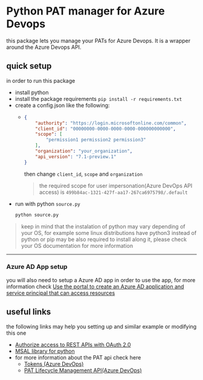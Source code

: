 # Python PAT manager for Azure Devops

this package lets you manage your PATs for Azure Devops. It is a wrapper around the Azure Devops API.

## quick setup

in order to run this package
- install python
- install the package requirements `pip install -r requirements.txt`
- create a config.json like the following:
  - ```json
    {
        "authority": "https://login.microsoftonline.com/common",
        "client_id": "00000000-0000-0000-0000-000000000000",
        "scope": [
            "permission1 permission2 permission3"
        ],
        "organization": "your_organization",
        "api_version": "7.1-preview.1"
    }
    ```
    then change `client_id`, `scope` and `organization`
    > the required scope for user impersonation(Azure DevOps API access) is `499b84ac-1321-427f-aa17-267ca6975798/.default`
- run with python `source.py`
  ```sh
  python source.py
  ```
> keep in mind that the instalation of python may vary depending of your OS, for example some linux distributions have python3 instead of python or pip may be also required to install along it, please check your OS documentation for more information

---

### Azure AD App setup

you will also need to setup a Azure AD app in order to use the app, for more information check [Use the portal to create an Azure AD application and service principal that can access resources](https://learn.microsoft.com/en-us/azure/active-directory/develop/howto-create-service-principal-portal#register-an-application-with-azure-ad-and-create-a-service-principal)

## useful links 

the following links may help you setting up and similar example or modifying this one

 - [Authorize access to REST APIs with OAuth 2.0](https://learn.microsoft.com/en-us/azure/devops/integrate/get-started/authentication/oauth?view=azure-devops)
 - [MSAL library for python](https://github.com/AzureAD/microsoft-authentication-library-for-python)
 - for more information about the PAT api check here
   - [Tokens (Azure DevOps)](https://learn.microsoft.com/en-us/rest/api/azure/devops/tokens/?view=azure-devops-rest-7.1&tabs=powershell)
   - [PAT Lifecycle Management API(Azure DevOps)](https://learn.microsoft.com/en-us/rest/api/azure/devops/tokens/pats?view=azure-devops-rest-7.1)
